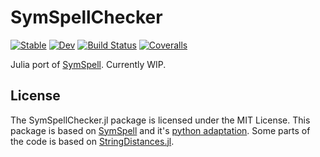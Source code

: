 # SymSpellChecker

[![Stable](https://img.shields.io/badge/docs-stable-blue.svg)](https://Arkoniak.github.io/SymSpell.jl/stable)
[![Dev](https://img.shields.io/badge/docs-dev-blue.svg)](https://Arkoniak.github.io/SymSpell.jl/dev)
[![Build Status](https://travis-ci.com/Arkoniak/SymSpell.jl.svg?branch=master)](https://travis-ci.com/Arkoniak/SymSpell.jl)
[![Coveralls](https://coveralls.io/repos/github/Arkoniak/SymSpell.jl/badge.svg?branch=master)](https://coveralls.io/github/Arkoniak/SymSpell.jl?branch=master)

Julia port of [SymSpell](https://github.com/wolfgarbe/SymSpell). Currently WIP.

## License

The SymSpellChecker.jl package is licensed under the MIT License. This package is based on [SymSpell](https://github.com/wolfgarbe/SymSpell) and it's [python adaptation](https://github.com/mammothb/symspellpy). Some parts of the code is based on [StringDistances.jl](https://github.com/matthieugomez/StringDistances.jl).
